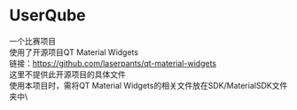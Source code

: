 # UserQube
一个比赛项目\
使用了开源项目QT Material Widgets \
链接：https://github.com/laserpants/qt-material-widgets \
这里不提供此开源项目的具体文件 \
使用本项目时，需将QT Material Widgets的相关文件放在SDK/MaterialSDK文件夹中\

